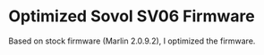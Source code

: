 # Optimized Sovol SV06 Firmware
 Based on stock firmware (Marlin 2.0.9.2), I optimized the firmware.
